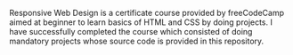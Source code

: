 Responsive Web Design is a certificate course provided by freeCodeCamp aimed at beginner to learn basics of HTML and CSS by doing projects. I have successfully completed the course which consisted of doing mandatory projects whose source code is provided in this repository.
